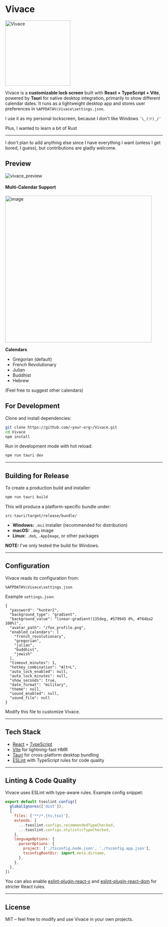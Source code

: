 # Vivace
<img width="208" height="208" alt="Vivace" src="https://github.com/user-attachments/assets/8ba8384a-6a62-4c98-acac-6c67cad173e8" />

Vivace is a **customizable lock screen** built with **React + TypeScript + Vite**, powered by **Tauri** for native desktop integration, primarily to show different calendar dates.
It runs as a lightweight desktop app and stores user preferences in `%APPDATA%\Vivace\settings.json`.

I use it as my personal lockscreen, because I don't like Windows `¯\_(ツ)_/¯`

Plus, I wanted to learn a bit of Rust

---

I don't plan to add anything else since I have everything I want (unless I get bored, I guess), but contributions are gladly welcome.

## Preview

![vivace_preview](https://github.com/user-attachments/assets/665ceaa6-9710-444c-9441-a239a586217d)

#### Multi-Calendar Support
<img width="468" alt="image" src="https://github.com/user-attachments/assets/cb2e0f67-d013-4cb4-aa9e-d395e4fc691d" />

**Calendars**
- Gregorian (default)
- French Revolutionary
- Julian
- Buddhist
- Hebrew

(Feel free to suggest other calendars)

## For Development

Clone and install dependencies:

```bash
git clone https://github.com/<your-org>/Vivace.git
cd Vivace
npm install
```

Run in development mode with hot reload:

```bash
npm run tauri dev
```

---

## Building for Release

To create a production build and installer:

```bash
npm run tauri build
```

This will produce a platform-specific bundle under:

```
src-tauri/target/release/bundle/
```

- **Windows:** `.msi` installer (recommended for distribution)
- **macOS:** `.dmg` image
- **Linux:** `.deb`, `.AppImage`, or other packages

**NOTE:** I've only tested the build for Windows.

---

## Configuration

Vivace reads its configuration from:

```
%APPDATA%\Vivace\settings.json
```

Example `settings.json`:

```jsonc
{
  "password": "hunter2",
  "background_type": "gradient",
  "background_value": "linear-gradient(135deg, #579945 0%, #764ba2 100%)",
  "avatar_path": "/fox_profile.png",
  "enabled_calendars": [
    "french_revolutionary",
    "gregorian",
    "julian",
    "buddhist",
    "jewish"
  ],
  "timeout_minutes": 1,
  "hotkey_combination": "Alt+L",
  "auto_lock_enabled": null,
  "auto_lock_minutes": null,
  "show_seconds": true,
  "date_format": "military",
  "theme": null,
  "sound_enabled": null,
  "sound_file": null
}
```

Modify this file to customize Vivace.

---

## Tech Stack

- [React](https://react.dev/) + [TypeScript](https://www.typescriptlang.org/)
- [Vite](https://vitejs.dev/) for lightning-fast HMR
- [Tauri](https://tauri.app/) for cross-platform desktop bundling
- [ESLint](https://eslint.org/) with TypeScript rules for code quality

---

## Linting & Code Quality

Vivace uses ESLint with type-aware rules. Example config snippet:

```js
export default tseslint.config([
  globalIgnores(['dist']),
  {
    files: ['**/*.{ts,tsx}'],
    extends: [
      ...tseslint.configs.recommendedTypeChecked,
      ...tseslint.configs.stylisticTypeChecked,
    ],
    languageOptions: {
      parserOptions: {
        project: ['./tsconfig.node.json', './tsconfig.app.json'],
        tsconfigRootDir: import.meta.dirname,
      },
    },
  },
])
```

You can also enable [eslint-plugin-react-x](https://github.com/Rel1cx/eslint-react/tree/main/packages/plugins/eslint-plugin-react-x) and [eslint-plugin-react-dom](https://github.com/Rel1cx/eslint-react/tree/main/packages/plugins/eslint-plugin-react-dom) for stricter React rules.

---

## License

MIT – feel free to modify and use Vivace in your own projects.
